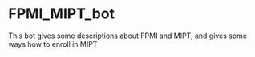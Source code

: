 # FPMI_MIPT_bot
This bot gives some descriptions about FPMI and MIPT, and gives some ways how to enroll in MIPT
